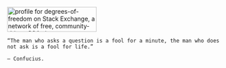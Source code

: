 <a href="https://stackexchange.com/users/14612253"><img src="https://stackexchange.com/users/flair/146122d53.png" width="208" height="58" alt="profile for degrees-of-freedom on Stack Exchange, a network of free, community-driven Q&amp;A sites" title="profile for degrees-of-freedom on Stack Exchange, a network of free, community-driven Q&amp;A sites"></a>


```text
“The man who asks a question is a fool for a minute, the man who does not ask is a fool for life.”

– Confucius.
```
